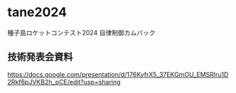 # tane2024
種子島ロケットコンテスト2024 自律制御カムバック

## 技術発表会資料

https://docs.google.com/presentation/d/176KyfrX5_37EKGmOU_EMSRlru1D2Rkf6pJVKB2h_pCE/edit?usp=sharing
